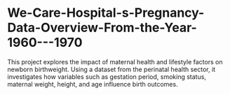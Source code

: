 # We-Care-Hospital-s-Pregnancy-Data-Overview-From-the-Year-1960---1970
This project explores the impact of maternal health and lifestyle factors on newborn birthweight. Using a dataset from the perinatal health sector, it investigates how variables such as gestation period, smoking status, maternal weight, height, and age influence birth outcomes.
